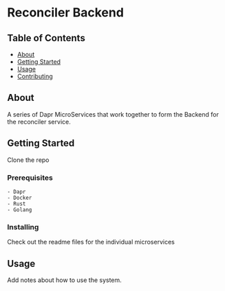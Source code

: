 # Reconciler Backend

## Table of Contents

- [About](#about)
- [Getting Started](#getting_started)
- [Usage](#usage)
- [Contributing](../CONTRIBUTING.md)

## About <a name = "about"></a>

A series of Dapr MicroServices that work together to form the Backend for the reconciler service.

## Getting Started <a name = "getting_started"></a>

Clone the repo

### Prerequisites
```
- Dapr
- Docker
- Rust
- Golang
```

### Installing

Check out the readme files for the individual microservices

## Usage <a name = "usage"></a>

Add notes about how to use the system.
